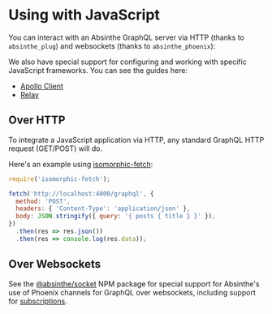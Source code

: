 # Using with JavaScript

You can interact with an Absinthe GraphQL server via HTTP (thanks to
`absinthe_plug`) and websockets (thanks to `absinthe_phoenix`):

We also have special support for configuring and working with specific
JavaScript frameworks. You can see the guides here:

- [Apollo Client](apollo.md)
- [Relay](relay.md)

## Over HTTP

To integrate a JavaScript application via HTTP, any standard GraphQL
HTTP request (GET/POST) will do.

Here's an example using
[isomorphic-fetch](https://www.npmjs.com/package/isomorphic-fetch):

``` javascript
require('isomorphic-fetch');

fetch('http://localhost:4000/graphql', {
  method: 'POST',
  headers: { 'Content-Type': 'application/json' },
  body: JSON.stringify({ query: '{ posts { title } }' }),
})
  .then(res => res.json())
  .then(res => console.log(res.data));
```

## Over Websockets

See the [@absinthe/socket](https://github.com/absinthe-graphql/absinthe-socket/tree/master/packages/socket) NPM package
for special support for Absinthe's use of Phoenix channels for GraphQL over websockets, including support for
[subscriptions](subscriptions.md).
